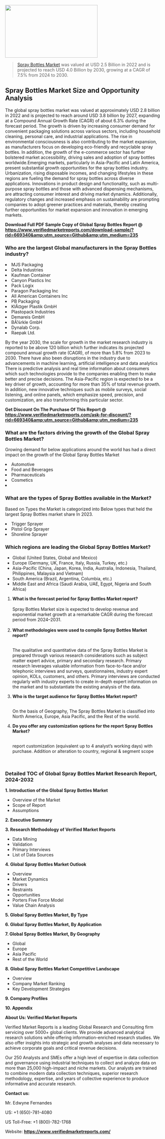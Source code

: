 <img src="https://ffe5etoiles.com/wp-content/uploads/2024/12/MST1-300x171.png" alt="" width="300" height="171" class="alignnone size-medium wp-image-20088" /><blockquote><p><p><a href="https://www.verifiedmarketreports.com/download-sample/?rid=669340&utm_source=Github&utm_medium=235" target="_blank">Spray Bottles Market</a> was valued at USD 2.5 Billion in 2022 and is projected to reach USD 4.0 Billion by 2030, growing at a CAGR of 7.5% from 2024 to 2030.</p></blockquote><p><h2>Spray Bottles Market Size and Opportunity Analysis</h2>The global spray bottles market was valued at approximately USD 2.8 billion in 2022 and is projected to reach around USD 3.8 billion by 2027, expanding at a Compound Annual Growth Rate (CAGR) of about 6.3% during the forecast period. The growth is driven by increasing consumer demand for convenient packaging solutions across various sectors, including household cleaning, personal care, and industrial applications. The rise in environmental consciousness is also contributing to the market expansion, as manufacturers focus on developing eco-friendly and recyclable spray bottles. In addition, the growth of the e-commerce sector has further bolstered market accessibility, driving sales and adoption of spray bottles worldwide.Emerging markets, particularly in Asia-Pacific and Latin America, present substantial growth opportunities for the spray bottles industry. Urbanization, rising disposable incomes, and changing lifestyles in these regions are fueling the demand for spray bottles across diverse applications. Innovations in product design and functionality, such as multi-purpose spray bottles and those with advanced dispensing mechanisms, are attracting consumer interest and driving market dynamics. Additionally, regulatory changes and increased emphasis on sustainability are prompting companies to adopt greener practices and materials, thereby creating further opportunities for market expansion and innovation in emerging markets.</p><p class=""><strong>Download Full PDF Sample Copy of Global Spray Bottles Report @ <a href="https://www.verifiedmarketreports.com/download-sample/?rid=669340&amp;utm_source=Github&amp;utm_medium=235" target="_blank">https://www.verifiedmarketreports.com/download-sample/?rid=669340&amp;utm_source=Github&amp;utm_medium=235</a></strong></p><h3 id="" class="">Who are the largest Global manufacturers in the Spray Bottles industry?</h3><p><li>MJS Packaging</li><li> Delta Industries</li><li> Kaufman Container</li><li> Canyon Plastics Inc</li><li> Pack Logix</li><li> Paragon Packaging Inc</li><li> All American Containers Inc</li><li> PB Packaging</li><li> KlÃ¤ger Plastik GmbH</li><li> Plastopack Industries</li><li> Demareis GmbH</li><li> BÃ¼rkle GmbH</li><li> Dynalab Corp.</li><li> Raepak Ltd.</li></p><div class=""><div class="" dir="" data-message-author-role="" data-message-id="" data-message-model-slug=""><div class=""><div class=""><div class=""><div class="" dir="" data-message-author-role="" data-message-id="" data-message-model-slug=""><div class=""><div class=""><p>By the year 2030, the scale for growth in the market research industry is reported to be above 120 billion which further indicates its projected compound annual growth rate (CAGR), of more than 5.8% from 2023 to 2030. There have also been disruptions in the industry due to advancements in machine learning, artificial intelligence and data analytics There is predictive analysis and real time information about consumers which such technologies provide to the companies enabling them to make better and precise decisions. The Asia-Pacific region is expected to be a key driver of growth, accounting for more than 35% of total revenue growth. In addition, new innovative techniques such as mobile surveys, social listening, and online panels, which emphasize speed, precision, and customization, are also transforming this particular sector.</p><p><strong>Get Discount On The Purchase Of This Report @&nbsp; <a href="https://www.verifiedmarketreports.com/ask-for-discount/?rid=669340&amp;utm_source=Github&amp;utm_medium=235" target="_blank">https://www.verifiedmarketreports.com/ask-for-discount/?rid=669340&amp;utm_source=Github&amp;utm_medium=235</a></strong></p></div></div></div></div></div></div></div></div><h3 id="" class="">What are the factors driving the growth of the Global Spray Bottles Market?</h3><p id="" class="">Growing demand for below applications around the world has had a direct impact on the growth of the Global Spray Bottles Market</p><p id="" class=""><li>Automotive</li><li> Food and Beverages</li><li> Pharmaceuticals</li><li> Cosmetics</li><li> </li></p><h3 id="" class="">What are the types of Spray Bottles available in the Market?</h3><p id="" class="">Based on Types the Market is categorized into Below types that held the largest Spray Bottles market share In 2023.</p><p id="" class=""><li>Trigger Sprayer</li><li> Pistol Grip Sprayer</li><li> Shoreline Sprayer</li></p><h3 id="" class="">Which regions are leading the Global Spray Bottles Market?</h3><ul><li>Global (United States, Global and Mexico)</li><li>Europe (Germany, UK, France, Italy, Russia, Turkey, etc.)</li><li>Asia-Pacific (China, Japan, Korea, India, Australia, Indonesia, Thailand, Philippines, Malaysia and Vietnam)</li><li>South America (Brazil, Argentina, Columbia, etc.)</li><li>Middle East and Africa (Saudi Arabia, UAE, Egypt, Nigeria and South Africa)</li></ul><p><ol><li><strong>What is the forecast period for Spray Bottles Market report?<br /></strong><br /><span data-sheets-root="1" data-sheets-value="{&quot;1&quot;:2,&quot;2&quot;:&quot;XXXX size is expected to develop revenue and exponential market growth at a remarkable CAGR during the forecast period from 2024&ndash;2030.&quot;}" data-sheets-userformat="{&quot;2&quot;:12674,&quot;4&quot;:{&quot;1&quot;:2,&quot;2&quot;:16776960},&quot;10&quot;:2,&quot;11&quot;:0,&quot;15&quot;:&quot;Arial&quot;,&quot;16&quot;:12}">Spray Bottles Market size is expected to develop revenue and exponential market growth at a remarkable CAGR during the forecast period from 2024&ndash;2031.</span><br /><br /></li><li><strong>What methodologies were used to compile Spray Bottles Market report?<br /><br /></strong><p>The qualitative and quantitative data of the&nbsp;Spray Bottles Market is prepared through various research considerations such as subject matter expert advice, primary and secondary research. Primary research leverages valuable information from face-to-face and/or telephonic interviews and surveys, questionnaires, industry expert opinion, KOLs, customers, and others. Primary interviews are conducted regularly with industry experts to create in-depth expert information on the market and to substantiate the existing analysis of the data.&nbsp;</p></li><li><strong>Who is the target audience for Spray Bottles Market report?<br /><br /></strong><p>On the basis of Geography, The&nbsp;Spray Bottles Market is classified into North America, Europe, Asia Pacific, and the Rest of the world.</p></li><li><strong>Do you offer any customization options for the report Spray Bottles Market?<br /><br /></strong><p>report customization (equivalent up to 4 analyst&rsquo;s working days) with purchase. Addition or alteration to country, regional &amp; segment scope</p><p>&nbsp;</p></li></ol></p><h3 id="" class="">Detailed TOC of Global Spray Bottles Market Research Report, 2024-2032</h3><p id="" class=""><strong>1. Introduction of the Global Spray Bottles Market</strong></p><ul><li>Overview of the Market</li><li>Scope of Report</li><li>Assumptions</li></ul><p id="" class=""><strong>2. Executive Summary</strong></p><p id="" class=""><strong>3. Research Methodology of&nbsp;Verified Market Reports</strong></p><ul><li>Data Mining</li><li>Validation</li><li>Primary Interviews</li><li>List of Data Sources</li></ul><p id="" class=""><strong>4. Global Spray Bottles Market Outlook</strong></p><ul><li>Overview</li><li>Market Dynamics</li><li>Drivers</li><li>Restraints</li><li>Opportunities</li><li>Porters Five Force Model</li><li>Value Chain Analysis</li></ul><p id="" class=""><strong>5. Global Spray Bottles Market, By&nbsp;Type</strong></p><p id="" class=""><strong>6. Global Spray Bottles Market, By Application</strong></p><p id="" class=""><strong>7. Global Spray Bottles Market, By Geography</strong></p><ul><li>Global</li><li>Europe</li><li>Asia Pacific</li><li>Rest of the World</li></ul><p id="" class=""><strong>8. Global Spray Bottles Market Competitive Landscape</strong></p><ul><li>Overview</li><li>Company Market Ranking</li><li>Key Development Strategies</li></ul><p id="" class=""><strong>9. Company Profiles</strong></p><p id="" class=""><strong>10. Appendix</strong></p><p id="" class=""><strong>About Us: Verified Market Reports</strong></p><p id="" class="">Verified Market Reports is a leading Global Research and Consulting firm servicing over 5000+ global clients. We provide advanced analytical research solutions while offering information-enriched research studies. We also offer insights into strategic and growth analyses and data necessary to achieve corporate goals and critical revenue decisions.</p><p id="" class="">Our 250 Analysts and SMEs offer a high level of expertise in data collection and governance using industrial techniques to collect and analyze data on more than 25,000 high-impact and niche markets. Our analysts are trained to combine modern data collection techniques, superior research methodology, expertise, and years of collective experience to produce informative and accurate research.</p><p id="" class=""><strong>Contact us:</strong></p><p id="" class="">Mr. Edwyne Fernandes</p><p id="" class="">US: +1 (650)-781-4080</p><p id="" class="">US Toll-Free: +1 (800)-782-1768</p><p id="" class="">Website: <a target="" data-test-app-aware-link=""><strong>https://www.verifiedmarketreports.com/</strong></a></p>

